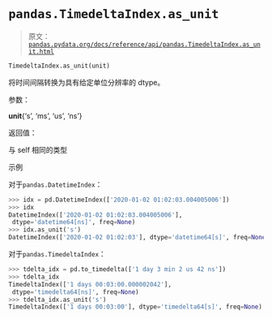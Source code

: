 # `pandas.TimedeltaIndex.as_unit`

> 原文：[`pandas.pydata.org/docs/reference/api/pandas.TimedeltaIndex.as_unit.html`](https://pandas.pydata.org/docs/reference/api/pandas.TimedeltaIndex.as_unit.html)

```py
TimedeltaIndex.as_unit(unit)
```

将时间间隔转换为具有给定单位分辨率的 dtype。

参数：

**unit**{‘s’, ‘ms’, ‘us’, ‘ns’}

返回值：

与 self 相同的类型

示例

对于`pandas.DatetimeIndex`：

```py
>>> idx = pd.DatetimeIndex(['2020-01-02 01:02:03.004005006'])
>>> idx
DatetimeIndex(['2020-01-02 01:02:03.004005006'],
 dtype='datetime64[ns]', freq=None)
>>> idx.as_unit('s')
DatetimeIndex(['2020-01-02 01:02:03'], dtype='datetime64[s]', freq=None) 
```

对于`pandas.TimedeltaIndex`：

```py
>>> tdelta_idx = pd.to_timedelta(['1 day 3 min 2 us 42 ns'])
>>> tdelta_idx
TimedeltaIndex(['1 days 00:03:00.000002042'],
 dtype='timedelta64[ns]', freq=None)
>>> tdelta_idx.as_unit('s')
TimedeltaIndex(['1 days 00:03:00'], dtype='timedelta64[s]', freq=None) 
```
